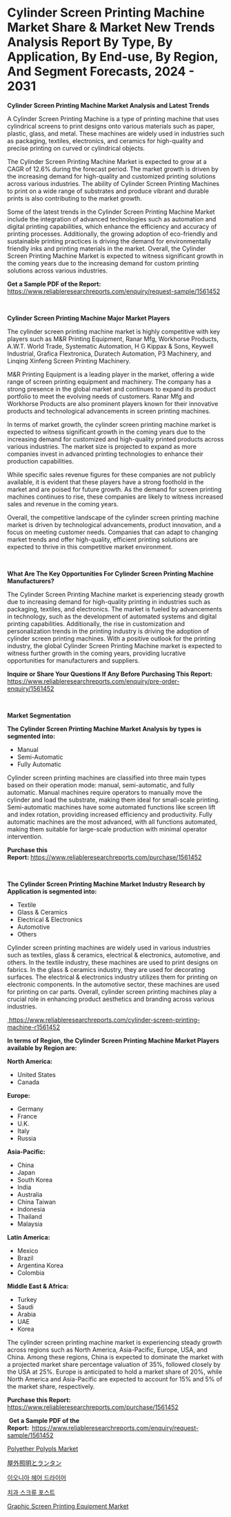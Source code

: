 <p><h1>Cylinder Screen Printing Machine Market Share & Market New Trends Analysis Report By Type, By Application, By End-use, By Region, And Segment Forecasts, 2024 - 2031</h1></p><p><strong>Cylinder Screen Printing Machine Market Analysis and Latest Trends</strong></p>
<p><p>A Cylinder Screen Printing Machine is a type of printing machine that uses cylindrical screens to print designs onto various materials such as paper, plastic, glass, and metal. These machines are widely used in industries such as packaging, textiles, electronics, and ceramics for high-quality and precise printing on curved or cylindrical objects. </p><p>The Cylinder Screen Printing Machine Market is expected to grow at a CAGR of 12.6% during the forecast period. The market growth is driven by the increasing demand for high-quality and customized printing solutions across various industries. The ability of Cylinder Screen Printing Machines to print on a wide range of substrates and produce vibrant and durable prints is also contributing to the market growth.</p><p>Some of the latest trends in the Cylinder Screen Printing Machine Market include the integration of advanced technologies such as automation and digital printing capabilities, which enhance the efficiency and accuracy of printing processes. Additionally, the growing adoption of eco-friendly and sustainable printing practices is driving the demand for environmentally friendly inks and printing materials in the market. Overall, the Cylinder Screen Printing Machine Market is expected to witness significant growth in the coming years due to the increasing demand for custom printing solutions across various industries.</p></p>
<p><strong>Get a Sample PDF of the Report:&nbsp;</strong> <a href="https://www.reliableresearchreports.com/enquiry/request-sample/1561452">https://www.reliableresearchreports.com/enquiry/request-sample/1561452</a></p>
<p>&nbsp;</p>
<p><strong>Cylinder Screen Printing Machine Major Market Players</strong></p>
<p><p>The cylinder screen printing machine market is highly competitive with key players such as M&R Printing Equipment, Ranar Mfg, Workhorse Products, A.W.T. World Trade, Systematic Automation, H G Kippax & Sons, Keywell Industrial, Grafica Flextronica, Duratech Automation, P3 Machinery, and Linqing Xinfeng Screen Printing Machinery.</p><p>M&R Printing Equipment is a leading player in the market, offering a wide range of screen printing equipment and machinery. The company has a strong presence in the global market and continues to expand its product portfolio to meet the evolving needs of customers. Ranar Mfg and Workhorse Products are also prominent players known for their innovative products and technological advancements in screen printing machines.</p><p>In terms of market growth, the cylinder screen printing machine market is expected to witness significant growth in the coming years due to the increasing demand for customized and high-quality printed products across various industries. The market size is projected to expand as more companies invest in advanced printing technologies to enhance their production capabilities.</p><p>While specific sales revenue figures for these companies are not publicly available, it is evident that these players have a strong foothold in the market and are poised for future growth. As the demand for screen printing machines continues to rise, these companies are likely to witness increased sales and revenue in the coming years.</p><p>Overall, the competitive landscape of the cylinder screen printing machine market is driven by technological advancements, product innovation, and a focus on meeting customer needs. Companies that can adapt to changing market trends and offer high-quality, efficient printing solutions are expected to thrive in this competitive market environment.</p></p>
<p>&nbsp;</p>
<p><strong>What Are The Key Opportunities For Cylinder Screen Printing Machine Manufacturers?</strong></p>
<p><p>The Cylinder Screen Printing Machine market is experiencing steady growth due to increasing demand for high-quality printing in industries such as packaging, textiles, and electronics. The market is fueled by advancements in technology, such as the development of automated systems and digital printing capabilities. Additionally, the rise in customization and personalization trends in the printing industry is driving the adoption of cylinder screen printing machines. With a positive outlook for the printing industry, the global Cylinder Screen Printing Machine market is expected to witness further growth in the coming years, providing lucrative opportunities for manufacturers and suppliers.</p></p>
<p><strong>Inquire or Share Your Questions If Any Before Purchasing This Report:</strong> <a href="https://www.reliableresearchreports.com/enquiry/pre-order-enquiry/1561452">https://www.reliableresearchreports.com/enquiry/pre-order-enquiry/1561452</a></p>
<p>&nbsp;</p>
<p><strong>Market Segmentation</strong></p>
<p><strong>The Cylinder Screen Printing Machine Market Analysis by types is segmented into:</strong></p>
<p><ul><li>Manual</li><li>Semi-Automatic</li><li>Fully Automatic</li></ul></p>
<p><p>Cylinder screen printing machines are classified into three main types based on their operation mode: manual, semi-automatic, and fully automatic. Manual machines require operators to manually move the cylinder and load the substrate, making them ideal for small-scale printing. Semi-automatic machines have some automated functions like screen lift and index rotation, providing increased efficiency and productivity. Fully automatic machines are the most advanced, with all functions automated, making them suitable for large-scale production with minimal operator intervention.</p></p>
<p><strong>Purchase this Report:&nbsp;</strong><a href="https://www.reliableresearchreports.com/purchase/1561452">https://www.reliableresearchreports.com/purchase/1561452</a></p>
<p>&nbsp;</p>
<p><strong>The Cylinder Screen Printing Machine Market Industry Research by Application is segmented into:</strong></p>
<p><ul><li>Textile</li><li>Glass & Ceramics</li><li>Electrical & Electronics</li><li>Automotive</li><li>Others</li></ul></p>
<p><p>Cylinder screen printing machines are widely used in various industries such as textiles, glass & ceramics, electrical & electronics, automotive, and others. In the textile industry, these machines are used to print designs on fabrics. In the glass & ceramics industry, they are used for decorating surfaces. The electrical & electronics industry utilizes them for printing on electronic components. In the automotive sector, these machines are used for printing on car parts. Overall, cylinder screen printing machines play a crucial role in enhancing product aesthetics and branding across various industries.</p></p>
<p><a href="https://www.reliableresearchreports.com/cylinder-screen-printing-machine-r1561452">&nbsp;https://www.reliableresearchreports.com/cylinder-screen-printing-machine-r1561452</a></p>
<p><strong>In terms of Region, the Cylinder Screen Printing Machine Market Players available by Region are:</strong></p>
<p>
    <p> <strong> North America: </strong>
        <ul>
            <li>United States</li>
            <li>Canada</li>
        </ul>
        </p> 
    <p> <strong> Europe: </strong>
        <ul>
            <li>Germany</li>
            <li>France</li>
            <li>U.K.</li>
            <li>Italy</li>
            <li>Russia</li>
        </ul>
        </p> 
    <p> <strong> Asia-Pacific: </strong>
        <ul>
            <li>China</li>
            <li>Japan</li>
            <li>South Korea</li>
            <li>India</li>
            <li>Australia</li>
            <li>China Taiwan</li>
            <li>Indonesia</li>
            <li>Thailand</li>
            <li>Malaysia</li>
        </ul>
        </p> 
    <p> <strong> Latin America: </strong>
        <ul>
            <li>Mexico</li>
            <li>Brazil</li>
            <li>Argentina Korea</li>
            <li>Colombia</li>
        </ul>
        </p> 
    <p> <strong> Middle East & Africa: </strong>
        <ul>
            <li>Turkey</li>
            <li>Saudi</li>
            <li>Arabia</li>
            <li>UAE</li>
            <li>Korea</li>
        </ul>
    </p>
    </p>
<p><p>The cylinder screen printing machine market is experiencing steady growth across regions such as North America, Asia-Pacific, Europe, USA, and China. Among these regions, China is expected to dominate the market with a projected market share percentage valuation of 35%, followed closely by the USA at 25%. Europe is anticipated to hold a market share of 20%, while North America and Asia-Pacific are expected to account for 15% and 5% of the market share, respectively.</p></p>
<p><strong>Purchase this Report: </strong><a href="https://www.reliableresearchreports.com/purchase/1561452">https://www.reliableresearchreports.com/purchase/1561452</a></p>
<p>&nbsp;<strong>Get a Sample PDF of the Report:&nbsp;&nbsp;</strong><a href="https://www.reliableresearchreports.com/enquiry/request-sample/1561452">https://www.reliableresearchreports.com/enquiry/request-sample/1561452</a></p>
<p><strong></strong></p>
<p><p><a href="https://issuu.com/reportprime-2/docs/polyether-polyols-market-size-2030.pptx">Polyether Polyols Market</a></p><p><a href="https://medium.com/@alliegrater55/%E5%B1%8B%E5%A4%96%E3%83%A9%E3%82%A4%E3%83%88%E3%81%A8%E3%83%A9%E3%83%B3%E3%82%BF%E3%83%B3%E5%B8%82%E5%A0%B4-%E5%B8%82%E5%A0%B4%E3%82%B7%E3%82%A7%E3%82%A2-%E5%B8%82%E5%A0%B4%E3%83%88%E3%83%AC%E3%83%B3%E3%83%89-%E3%81%8A%E3%82%88%E3%81%B3%E5%B0%86%E6%9D%A5%E3%81%AE%E6%88%90%E9%95%B7%E3%82%92%E6%8E%A2%E3%82%8B-30263b69051a">屋外照明とランタン</a></p><p><a href="https://github.com/bunxhcci35271755/Market-Research-Report-List-1/blob/main/823966624956.md">이오니아 헤어 드라이어</a></p><p><a href="https://github.com/fredrickeglers/Market-Research-Report-List-1/blob/main/661920624957.md">치과 스크류 포스트</a></p><p><a href="https://github.com/Sherrillcrooksxa8i18ucf2m/Market-Research-Report-List-2/blob/main/graphic-screen-printing-equipment-market.md">Graphic Screen Printing Equipment Market</a></p></p>
